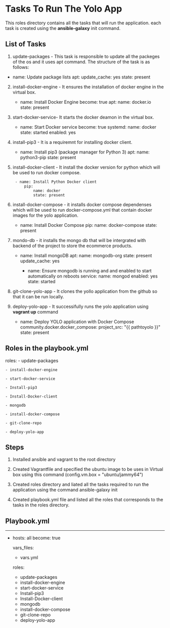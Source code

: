 Tasks To Run The Yolo App
=========

This roles directory contains all the tasks 
that will run the application. each task is created using the **ansible-galaxy** init <name-of-the-task> command.

List of Tasks
------------

1. update-packages - This task is responsible to update all the packeges of the os and it uses apt command. The structure of the task is as follows:
  
  - name: Update package lists
  apt:
    update_cache: yes
    state: present

2. install-docker-engine - It ensures the installation of docker engine in the virtual box.

     - name: Install Docker Engine
        become: true
        apt:
            name: docker.io  
            state: present
    
3. start-docker-service- It starts the docker deamon in the virtual box.

    - name: Start Docker service
        become: true
        systemd:
            name: docker
            state: started
            enabled: yes

4. install-pip3 - It is a requiremnt for installing docker client.

      - name: Install pip3 (package manager for Python 3)
        apt:
            name: python3-pip
            state: present

5. install-docker-client - It install the docker version for python which will be used to run docker compose.

        - name: Install Python Docker client 
            pip:
                name: docker
                state: present


6. install-docker-compose - it installs docker compose dependenses which will be used to run docker-compose.yml that contain docker images for the yolo application.

   - name: Install Docker Compose
     pip:
        name: docker-compose
        state: present

7. mondo-db - it installs the mongo db that will be intergrated with backend of the project to store the ecommerce products.

    - name: Install mongoDB
      apt: 
        name: mongodb-org
        state: present
        update_cache: yes 

        - name: Ensure mongodb is running and and enabled to start automatically on reboots
        service: 
            name: mongod 
            enabled: yes
            state: started
    
8. git-clone-yolo-app - It clones the yollo application from the github so that it can be run locally.
9. deploy-yolo-app - It successifully runs the yolo application using **vagrant up** command

    - name: Deploy YOLO application with Docker Compose
        community.docker.docker_compose:
            project_src: "{{ pathtoyolo }}"
            state: present

Roles in the playbook.yml
--------------

roles:
    - update-packages

    - install-docker-engine

    - start-docker-service

    - Install-pip3

    - Install-Docker-client

    - mongodb

    - install-docker-compose

    - git-clone-repo

    - deploy-yolo-app

Steps
------------

1. Installed ansible and vagrant to the root directory

2. Created Vagrantfile and specified the ubuntu image to be uses in Virtual box using this command  (config.vm.box = "ubuntu/jammy64")

3. Created roles directory and liated all the tasks required to run the application using the command ansible-galaxy init

4. Created playbook.yml file and listed all the roles that corresponds to the tasks in the roles directory.

Playbook.yml
----------------

---
- hosts: all
  become: true

  vars_files:
    - vars.yml

  roles:
    - update-packages
    - install-docker-engine
    - start-docker-service
    - Install-pip3
    - Install-Docker-client
    - mongodb
    - install-docker-compose
    - git-clone-repo
    - deploy-yolo-app


